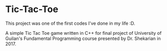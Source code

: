# Tic-Tac-Toe
This project was one of the first codes I've done in my life :D.

A simple Tic Tac Toe game written in C++ for final project of University of Guilan's Fundamental Programming course presented by Dr. Shekarian in 2017.
